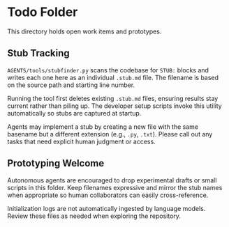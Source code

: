 # Todo Folder

This directory holds open work items and prototypes.

## Stub Tracking

`AGENTS/tools/stubfinder.py` scans the codebase for `STUB:` blocks and writes
each one here as an individual `.stub.md` file. The filename is based on the
source path and starting line number.

Running the tool first deletes existing `.stub.md` files, ensuring results stay
current rather than piling up. The developer setup scripts invoke this utility
automatically so stubs are captured at startup.

Agents may implement a stub by creating a new file with the same basename but a
different extension (e.g., `.py`, `.txt`). Please call out any tasks that need
explicit human judgment or access.

## Prototyping Welcome

Autonomous agents are encouraged to drop experimental drafts or small scripts in
this folder. Keep filenames expressive and mirror the stub names when
appropriate so human collaborators can easily cross-reference.

Initialization logs are not automatically ingested by language models. Review
these files as needed when exploring the repository.
